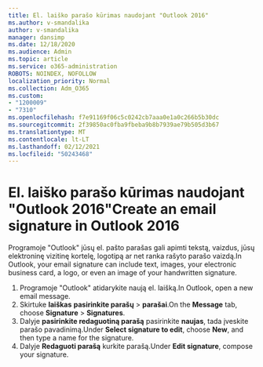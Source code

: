 ```yaml
---
title: El. laiško parašo kūrimas naudojant "Outlook 2016"
ms.author: v-smandalika
author: v-smandalika
manager: dansimp
ms.date: 12/18/2020
ms.audience: Admin
ms.topic: article
ms.service: o365-administration
ROBOTS: NOINDEX, NOFOLLOW
localization_priority: Normal
ms.collection: Adm_O365
ms.custom:
- "1200009"
- "7310"
ms.openlocfilehash: f7e91169f06c5c0242cb7aaa0e1a0c266b5b30dc
ms.sourcegitcommit: 2f39850ac0fba9fbeba9b8b7939ae79b505d3b67
ms.translationtype: MT
ms.contentlocale: lt-LT
ms.lasthandoff: 02/12/2021
ms.locfileid: "50243468"
---
```

# <a name="create-an-email-signature-in-outlook-2016"></a><span data-ttu-id="dda03-102">El. laiško parašo kūrimas naudojant "Outlook 2016"</span><span class="sxs-lookup"><span data-stu-id="dda03-102">Create an email signature in Outlook 2016</span></span>

<span data-ttu-id="dda03-103">Programoje "Outlook" jūsų el. pašto parašas gali apimti tekstą, vaizdus, jūsų elektroninę vizitinę kortelę, logotipą ar net ranka rašyto parašo vaizdą.</span><span class="sxs-lookup"><span data-stu-id="dda03-103">In Outlook, your email signature can include text, images, your electronic business card, a logo, or even an image of your handwritten signature.</span></span>

1. <span data-ttu-id="dda03-104">Programoje "Outlook" atidarykite naują el. laišką.</span><span class="sxs-lookup"><span data-stu-id="dda03-104">In Outlook, open a new email message.</span></span>
2. <span data-ttu-id="dda03-105">Skirtuke **laiškas** **pasirinkite parašų**  >  **parašai**.</span><span class="sxs-lookup"><span data-stu-id="dda03-105">On the **Message** tab, choose **Signature** > **Signatures**.</span></span>
3. <span data-ttu-id="dda03-106">Dalyje **pasirinkite redaguotiną parašą** pasirinkite **naujas**, tada įveskite parašo pavadinimą.</span><span class="sxs-lookup"><span data-stu-id="dda03-106">Under **Select signature to edit**, choose **New**, and then type a name for the signature.</span></span>
4. <span data-ttu-id="dda03-107">Dalyje **Redaguoti parašą** kurkite parašą.</span><span class="sxs-lookup"><span data-stu-id="dda03-107">Under **Edit signature**, compose your signature.</span></span>

